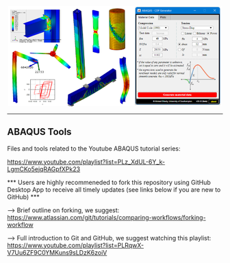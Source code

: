 <p align="center">
  <img width="500" src="Screenshot.png" alt="SRConED Explorer">
</p>

--------------

## ABAQUS Tools
Files and tools related to the Youtube ABAQUS tutorial series:
 
https://www.youtube.com/playlist?list=PLz_XdUL-6Y_k-LgmCKo5ejqRAGpfXPk23

*** Users are highly recommeneded to fork this repository using GitHub Desktop App to receive all timely updates  (see links below if you are new to GitHub) *** 

--> Brief outline on forking, we suggest: https://www.atlassian.com/git/tutorials/comparing-workflows/forking-workflow

--> Full introduction to Git and GitHub, we suggest watching this playlist: https://www.youtube.com/playlist?list=PLRqwX-V7Uu6ZF9C0YMKuns9sLDzK6zoiV
